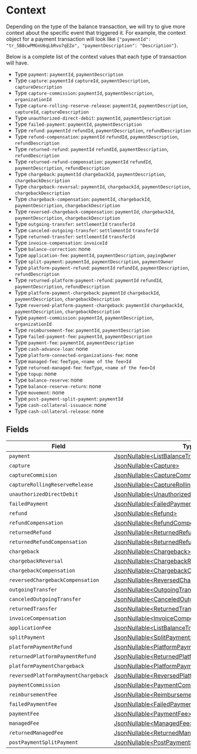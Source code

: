 # Context

Depending on the type of the balance transaction, we will try to give more context about the specific event that
triggered it. For example, the context object for a payment transaction will look like
`{"paymentId": "tr_5B8cwPMGnU6qLbRvo7qEZo", "paymentDescription": "Description"}`.

Below is a complete list of the context values that each type of transaction will have.

* Type `payment`: `paymentId`, `paymentDescription`
* Type `capture`: `paymentId` `captureId`, `paymentDescription`, `captureDescription`
* Type `capture-commission`: `paymentId`, `paymentDescription`, `organizationId`
* Type `capture-rolling-reserve-release`: `paymentId`, `paymentDescription`, `captureId`, `captureDescription`
* Type `unauthorized-direct-debit`: `paymentId`, `paymentDescription`
* Type `failed-payment`: `paymentId`, `paymentDescription`
* Type `refund`: `paymentId` `refundId`, `paymentDescription`, `refundDescription`
* Type `refund-compensation`: `paymentId` `refundId`, `paymentDescription`, `refundDescription`
* Type `returned-refund`: `paymentId` `refundId`, `paymentDescription`, `refundDescription`
* Type `returned-refund-compensation`: `paymentId` `refundId`, `paymentDescription`, `refundDescription`
* Type `chargeback`: `paymentId` `chargebackId`, `paymentDescription`, `chargebackDescription`
* Type `chargeback-reversal`: `paymentId`, `chargebackId`, `paymentDescription`, `chargebackDescription`
* Type `chargeback-compensation`: `paymentId`, `chargebackId`, `paymentDescription`, `chargebackDescription`
* Type `reversed-chargeback-compensation`: `paymentId`, `chargebackId`, `paymentDescription`, `chargebackDescription`
* Type `outgoing-transfer`: `settlementId` `transferId`
* Type `canceled-outgoing-transfer`: `settlementId` `transferId`
* Type `returned-transfer`: `settlementId` `transferId`
* Type `invoice-compensation`: `invoiceId`
* Type `balance-correction`: none
* Type `application-fee`: `paymentId`, `paymentDescription`, `payingOwner`
* Type `split-payment`: `paymentId`, `paymentDescription`, `paymentOwner`
* Type `platform-payment-refund`: `paymentId` `refundId`, `paymentDescription`, `refundDescription`
* Type `returned-platform-payment-refund`: `paymentId` `refundId`, `paymentDescription`, `refundDescription`
* Type `platform-payment-chargeback`: `paymentId` `chargebackId`, `paymentDescription`, `chargebackDescription`
* Type `reversed-platform-payment-chargeback`: `paymentId` `chargebackId`, `paymentDescription`, `chargebackDescription`
* Type `payment-commission`: `paymentId`, `paymentDescription`, `organizationId`
* Type `reimbursement-fee`: `paymentId`, `paymentDescription`
* Type `failed-payment-fee`: `paymentId`, `paymentDescription`
* Type `payment-fee`: `paymentId`, `paymentDescription`
* Type `cash-advance-loan`: none
* Type `platform-connected-organizations-fee`: none
* Type `managed-fee`: `feeType`, `<name of the fee>Id`
* Type `returned-managed-fee`:  `feeType`, `<name of the fee>Id`
* Type `topup`: none
* Type `balance-reserve`: none
* Type `balance-reserve-return`: none
* Type `movement`: none
* Type `post-payment-split-payment`: `paymentId`
* Type `cash-collateral-issuance`: none
* Type `cash-collateral-release`: none


## Fields

| Field                                                                                                                    | Type                                                                                                                     | Required                                                                                                                 | Description                                                                                                              |
| ------------------------------------------------------------------------------------------------------------------------ | ------------------------------------------------------------------------------------------------------------------------ | ------------------------------------------------------------------------------------------------------------------------ | ------------------------------------------------------------------------------------------------------------------------ |
| `payment`                                                                                                                | [JsonNullable\<ListBalanceTransactionsPayment>](../../models/operations/ListBalanceTransactionsPayment.md)               | :heavy_minus_sign:                                                                                                       | N/A                                                                                                                      |
| `capture`                                                                                                                | [JsonNullable\<Capture>](../../models/operations/Capture.md)                                                             | :heavy_minus_sign:                                                                                                       | N/A                                                                                                                      |
| `captureCommision`                                                                                                       | [JsonNullable\<CaptureCommision>](../../models/operations/CaptureCommision.md)                                           | :heavy_minus_sign:                                                                                                       | N/A                                                                                                                      |
| `captureRollingReserveRelease`                                                                                           | [JsonNullable\<CaptureRollingReserveRelease>](../../models/operations/CaptureRollingReserveRelease.md)                   | :heavy_minus_sign:                                                                                                       | N/A                                                                                                                      |
| `unauthorizedDirectDebit`                                                                                                | [JsonNullable\<UnauthorizedDirectDebit>](../../models/operations/UnauthorizedDirectDebit.md)                             | :heavy_minus_sign:                                                                                                       | N/A                                                                                                                      |
| `failedPayment`                                                                                                          | [JsonNullable\<FailedPayment>](../../models/operations/FailedPayment.md)                                                 | :heavy_minus_sign:                                                                                                       | N/A                                                                                                                      |
| `refund`                                                                                                                 | [JsonNullable\<Refund>](../../models/operations/Refund.md)                                                               | :heavy_minus_sign:                                                                                                       | N/A                                                                                                                      |
| `refundCompensation`                                                                                                     | [JsonNullable\<RefundCompensation>](../../models/operations/RefundCompensation.md)                                       | :heavy_minus_sign:                                                                                                       | N/A                                                                                                                      |
| `returnedRefund`                                                                                                         | [JsonNullable\<ReturnedRefund>](../../models/operations/ReturnedRefund.md)                                               | :heavy_minus_sign:                                                                                                       | N/A                                                                                                                      |
| `returnedRefundCompensation`                                                                                             | [JsonNullable\<ReturnedRefundCompensation>](../../models/operations/ReturnedRefundCompensation.md)                       | :heavy_minus_sign:                                                                                                       | N/A                                                                                                                      |
| `chargeback`                                                                                                             | [JsonNullable\<Chargeback>](../../models/operations/Chargeback.md)                                                       | :heavy_minus_sign:                                                                                                       | N/A                                                                                                                      |
| `chargebackReversal`                                                                                                     | [JsonNullable\<ChargebackReversal>](../../models/operations/ChargebackReversal.md)                                       | :heavy_minus_sign:                                                                                                       | N/A                                                                                                                      |
| `chargebackCompensation`                                                                                                 | [JsonNullable\<ChargebackCompensation>](../../models/operations/ChargebackCompensation.md)                               | :heavy_minus_sign:                                                                                                       | N/A                                                                                                                      |
| `reversedChargebackCompensation`                                                                                         | [JsonNullable\<ReversedChargebackCompensation>](../../models/operations/ReversedChargebackCompensation.md)               | :heavy_minus_sign:                                                                                                       | N/A                                                                                                                      |
| `outgoingTransfer`                                                                                                       | [JsonNullable\<OutgoingTransfer>](../../models/operations/OutgoingTransfer.md)                                           | :heavy_minus_sign:                                                                                                       | N/A                                                                                                                      |
| `canceledOutgoingTransfer`                                                                                               | [JsonNullable\<CanceledOutgoingTransfer>](../../models/operations/CanceledOutgoingTransfer.md)                           | :heavy_minus_sign:                                                                                                       | N/A                                                                                                                      |
| `returnedTransfer`                                                                                                       | [JsonNullable\<ReturnedTransfer>](../../models/operations/ReturnedTransfer.md)                                           | :heavy_minus_sign:                                                                                                       | N/A                                                                                                                      |
| `invoiceCompensation`                                                                                                    | [JsonNullable\<InvoiceCompensation>](../../models/operations/InvoiceCompensation.md)                                     | :heavy_minus_sign:                                                                                                       | N/A                                                                                                                      |
| `applicationFee`                                                                                                         | [JsonNullable\<ListBalanceTransactionsApplicationFee>](../../models/operations/ListBalanceTransactionsApplicationFee.md) | :heavy_minus_sign:                                                                                                       | N/A                                                                                                                      |
| `splitPayment`                                                                                                           | [JsonNullable\<SplitPayment>](../../models/operations/SplitPayment.md)                                                   | :heavy_minus_sign:                                                                                                       | N/A                                                                                                                      |
| `platformPaymentRefund`                                                                                                  | [JsonNullable\<PlatformPaymentRefund>](../../models/operations/PlatformPaymentRefund.md)                                 | :heavy_minus_sign:                                                                                                       | N/A                                                                                                                      |
| `returnedPlatformPaymentRefund`                                                                                          | [JsonNullable\<ReturnedPlatformPaymentRefund>](../../models/operations/ReturnedPlatformPaymentRefund.md)                 | :heavy_minus_sign:                                                                                                       | N/A                                                                                                                      |
| `platformPaymentChargeback`                                                                                              | [JsonNullable\<PlatformPaymentChargeback>](../../models/operations/PlatformPaymentChargeback.md)                         | :heavy_minus_sign:                                                                                                       | N/A                                                                                                                      |
| `reversedPlatformPaymentChargeback`                                                                                      | [JsonNullable\<ReversedPlatformPaymentChargeback>](../../models/operations/ReversedPlatformPaymentChargeback.md)         | :heavy_minus_sign:                                                                                                       | N/A                                                                                                                      |
| `paymentCommission`                                                                                                      | [JsonNullable\<PaymentCommission>](../../models/operations/PaymentCommission.md)                                         | :heavy_minus_sign:                                                                                                       | N/A                                                                                                                      |
| `reimbursementFee`                                                                                                       | [JsonNullable\<ReimbursementFee>](../../models/operations/ReimbursementFee.md)                                           | :heavy_minus_sign:                                                                                                       | N/A                                                                                                                      |
| `failedPaymentFee`                                                                                                       | [JsonNullable\<FailedPaymentFee>](../../models/operations/FailedPaymentFee.md)                                           | :heavy_minus_sign:                                                                                                       | N/A                                                                                                                      |
| `paymentFee`                                                                                                             | [JsonNullable\<PaymentFee>](../../models/operations/PaymentFee.md)                                                       | :heavy_minus_sign:                                                                                                       | N/A                                                                                                                      |
| `managedFee`                                                                                                             | [JsonNullable\<ManagedFee>](../../models/operations/ManagedFee.md)                                                       | :heavy_minus_sign:                                                                                                       | N/A                                                                                                                      |
| `returnedManagedFee`                                                                                                     | [JsonNullable\<ReturnedManagedFee>](../../models/operations/ReturnedManagedFee.md)                                       | :heavy_minus_sign:                                                                                                       | N/A                                                                                                                      |
| `postPaymentSplitPayment`                                                                                                | [JsonNullable\<PostPaymentSplitPayment>](../../models/operations/PostPaymentSplitPayment.md)                             | :heavy_minus_sign:                                                                                                       | N/A                                                                                                                      |